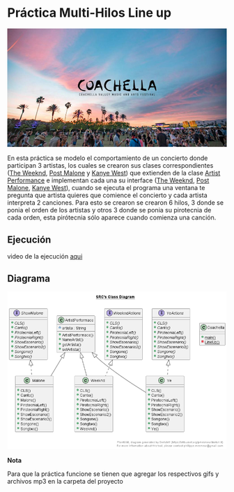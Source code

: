 # Práctica Multi-Hilos Line up
![line-wall](/5-Line%20up/Diagrama/line-wall.jpg)

En esta práctica se modelo el comportamiento de un concierto donde participan 3 artistas, los cuales se crearon sus clases correspondientes
([The Weeknd](/5-Line%20up/src/Weeknd.java), [Post Malone](/5-Line%20up/src/Malone.java) y
[Kanye West](/5-Line%20up/src/Ye.java)) que extienden de la clase [Artist Performance](/5-Line%20up/Diagrama/ArtistPerformance.java) e implementan cada una su 
interface ([The Weeknd](/5-Line%20up/src/WeekndActions.java), [Post Malone](/5-Line%20up/src/ShowMalone.java), [Kanye West](/5-Line%20up/src/YeActions.java)), 
cuando se ejecuta el programa una ventana te pregunta que artista quieres que comience el concierto y cada artista interpreta 2 canciones.
Para esto se crearon se crearon 6 hilos, 3 donde se ponia el orden de los artistas y otros 3 donde se ponia su pirotecnia de cada orden, esta pirótecnia sólo aparece cuando comienza
una canción.


## Ejecución

video de la ejecución [aqui](https://vimeo.com/704985709)


## Diagrama
![coachella-diagrama](/5-Line%20up/Diagrama/Diagram.png)

**Nota**

Para que la práctica funcione se tienen que agregar los respectivos gifs y archivos mp3 en la carpeta del proyecto
